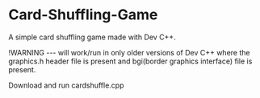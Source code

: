 # Card-Shuffling-Game
A simple card shuffling game made with Dev C++.


!WARNING --- will work/run in only older versions of Dev C++ where the graphics.h header file is present and bgi(border graphics interface) file is present.



Download and run cardshuffle.cpp 
